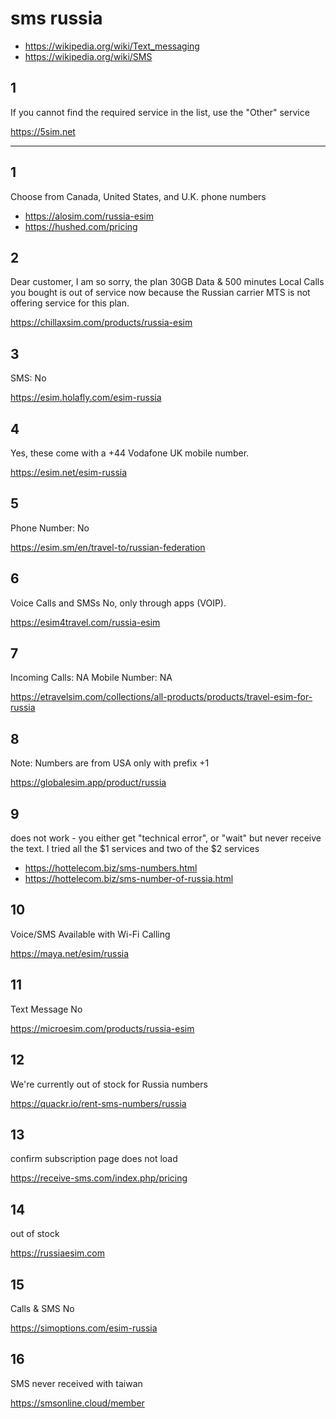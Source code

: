 # sms russia

- <https://wikipedia.org/wiki/Text_messaging>
- https://wikipedia.org/wiki/SMS

## 1

If you cannot find the required service in the list, use the "Other" service

https://5sim.net

---------------------------------------------------------------------------------

## 1

Choose from Canada, United States, and U.K. phone numbers 

- https://alosim.com/russia-esim
- https://hushed.com/pricing

## 2

Dear customer, I am so sorry, the plan 30GB Data & 500 minutes Local Calls you
bought is out of service now because the Russian carrier MTS is not offering
service for this plan. 

https://chillaxsim.com/products/russia-esim

## 3

SMS: No

https://esim.holafly.com/esim-russia

## 4

Yes, these come with a +44 Vodafone UK mobile number. 

https://esim.net/esim-russia

## 5

Phone Number: No

https://esim.sm/en/travel-to/russian-federation

## 6

Voice Calls and SMSs
No, only through apps (VOIP).

https://esim4travel.com/russia-esim

## 7

Incoming Calls: NA
Mobile Number: NA

https://etravelsim.com/collections/all-products/products/travel-esim-for-russia

## 8

Note: Numbers are from USA only with prefix +1

https://globalesim.app/product/russia

## 9

does not work - you either get "technical error", or "wait" but never receive
the text. I tried all the $1 services and two of the $2 services

- https://hottelecom.biz/sms-numbers.html
- https://hottelecom.biz/sms-number-of-russia.html

## 10

Voice/SMS Available with Wi-Fi Calling

https://maya.net/esim/russia

## 11

Text Message 	No

https://microesim.com/products/russia-esim

## 12

We're currently out of stock for Russia numbers

https://quackr.io/rent-sms-numbers/russia

## 13

confirm subscription page does not load

https://receive-sms.com/index.php/pricing

## 14

out of stock

https://russiaesim.com

## 15

Calls & SMS 	No

https://simoptions.com/esim-russia

## 16

SMS never received with taiwan

https://smsonline.cloud/member
